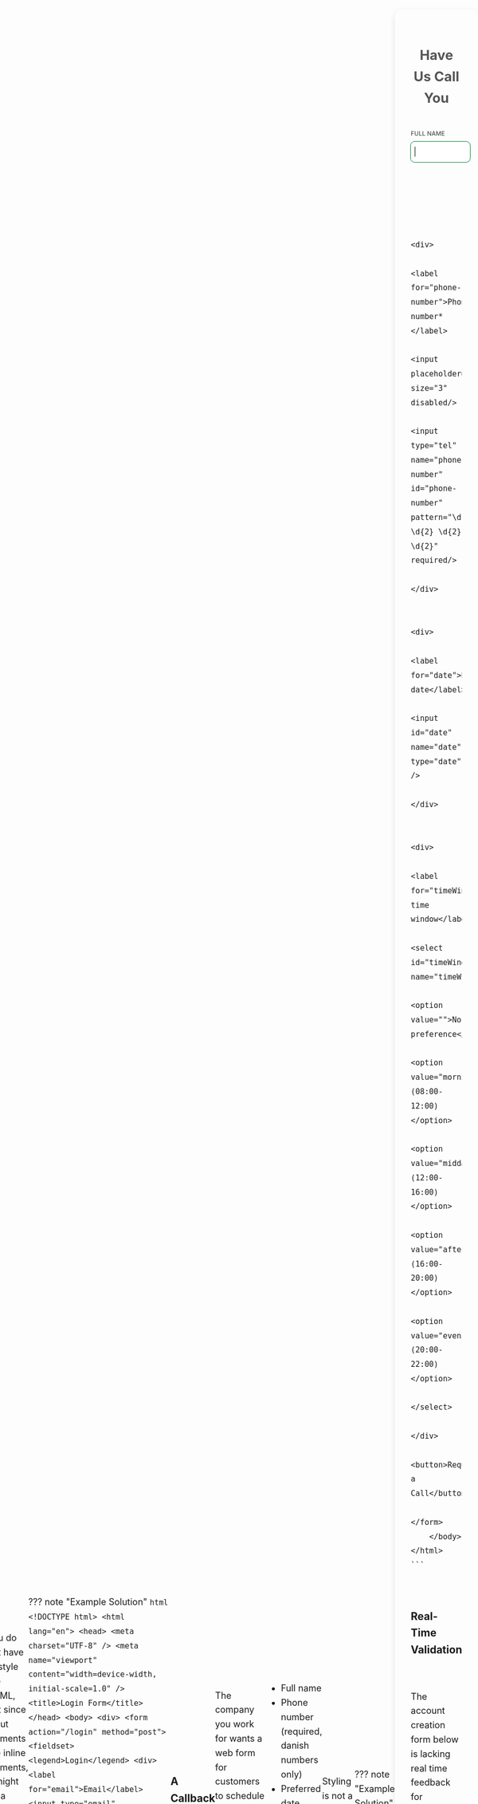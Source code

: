 ```yaml
---
comments: true
---
```


# Forms

So far, we have only created web pages, that the user can look at. In this session, we'll explore how to create more interactive pages, using HTML forms, that allow the user to provide input. We will explore how that input can be sent to a web server and how to make forms user friendly.

## Preparation :books:

### HTML Form Basics

In the video below you will get an introduction to HTML forms. You’ll learn to create forms with different input types, understand how they send data to a server and how to validate the forms client-side using e.g regular expressions.

<iframe class="video" src="https://drive.google.com/file/d/1h0eAhQGs--q3hvPPCmGE_IYpDhRsd43b/preview" allow="autoplay" allowfullscreen></iframe>

If you want to take a deep dive into HTML forms, MDN has a [web forms module](https://developer.mozilla.org/en-US/docs/Learn_web_development/Extensions/Forms){:target="\_blank"} that provides a comprehensive coverage of the topic. The "Your first form" section covers the basics.

If you want to learn more about regular expressions, you can read this [article from MDN on regular expressions](https://developer.mozilla.org/en-US/docs/Web/JavaScript/Guide/Regular_expressions){:target="\_blank"}. They also have a good [regex cheet sheet](https://developer.mozilla.org/en-US/docs/Web/JavaScript/Guide/Regular_expressions/Cheatsheet){:target="\_blank"}.

### Styling Forms

User feedback in forms can be greatly improved by styling input fields with CSS pseudo-classes such as `:valid` and `:invalid`. These allow the browser's built-in form validation to be visually communicated to the user without using JavaScript. For example, an input field outline can turn green when the entered data meets the requirements, and red when it does not, helping users immediately recognize and correct mistakes. This kind of instant visual feedback enhances usability, reduces errors, and makes forms feel more interactive and user-friendly. Watch this [short video on styling valid and invalid forms](https://www.youtube.com/watch?v=awNYtIAu6pI){:target="\_blank"} by Kevin Powell, to get some tips on how to do this. His [video on form styling essentials](https://www.youtube.com/watch?v=nuDpLN2dazU){:target="\_blank"} is also worth watching, if you want extra tips on styling and creating form layouts.

## Exercises :writing_hand_tone2:

### Your Own Search Engine!

Use an HTML form to create your own web search, that initiates an HTTP GET request to a real search engine of your choice (Google, Bing, DuckDuckGo, Yahoo...). The form should have a input field with placeholder text and a search button for submitting the form. Make sure that the input field is automatically focused and that it is requied to fill in.

??? note "Example Solution"
    ```html
    <!DOCTYPE html>
    <html lang="en">
    <head>
        <meta charset="UTF-8">
            <title>Googol</title>
        </head>
        <body>
            <h1>Googol</h1>
            <form action="https://www.google.com/search">
                <input name="q" placeholder="Enter search terms" required autofocus />
                <button>Search</button>
            </form>
        </body>
    </html>
    ```

### A Login Screen

Create a form for logging in to a user account. The form should:

- Contain an email input and a password input.
- Include a “Remember me” checkbox (it should not persist the form data).
- Have a button for submitting the form data.
- Provide a `<label>` for each input.
- Group inputs inside a `<fieldset>` with a `<legend>`.
- Use the proper HTTP method.

You do not have to style the HTML, but since input elements are inline elements, it might be a good idea to organize them with `<div>` or use `<br>`, so that they stack vertically.

??? note "Example Solution"
    ```html
    <!DOCTYPE html>
    <html lang="en">
        <head>
            <meta charset="UTF-8" />
            <meta name="viewport" content="width=device-width, initial-scale=1.0" />
            <title>Login Form</title>
        </head>
        <body>
            <div>
                <form action="/login" method="post">
                    <fieldset>
                        <legend>Login</legend>
                        <div>
                            <label for="email">Email</label>
                            <input type="email" placeholder="Enter email" required autofocus id="email">
                        <div>
                            <label for="password">Password</label>
                            <input type="password" placeholder="Enter password" required id="password">
                        </div>
                        <div>
                            <input type="checkbox" id="remember-me">
                            <label for="remember-me">Remember me</label>
                        </div>
                        <button>Log in</button>
                    </fieldset>
                </form>
            </div>
        </body>
    </html>
    ```

### A Callback Form

The company you work for wants a web form for customers to schedule a call with them. The form should collect the following information:

- Full name
- Phone number (required, danish numbers only)
- Preferred date
- Preferred time window (morning, midday, noon or evening)

Styling is not a priority.

??? note "Example Solution"
    ```html
    <!DOCTYPE html>
    <html lang="en">
        <head>
            <meta charset="UTF-8" />
            <title>Have Us Call You</title>
        </head>
        <body>
            <form action="/schedule-call" method="post">
                <h2>Have Us Call You</h2>
                <div>
                    <label for="name">Full name</label>
                    <input id="name" name="name" autofocus />
                </div>

                <div>
                    <label for="phone-number">Phone number*</label>
                    <input placeholder="+45" size="3" disabled/>
                    <input type="tel" name="phone-number" id="phone-number" pattern="\d{8}|\d{2} \d{2} \d{2} \d{2}" required/>
                </div>

                <div>
                    <label for="date">Preferred date</label>
                    <input id="date" name="date" type="date" />
                </div>

                <div>
                    <label for="timeWindow">Preferred time window</label>
                    <select id="timeWindow" name="timeWindow">
                        <option value="">No preference</option>
                        <option value="morning">Morning (08:00-12:00)</option>
                        <option value="midday">Midday (12:00-16:00)</option>
                        <option value="afternoon">Afternoon (16:00-20:00)</option>
                        <option value="evening">Evening (20:00-22:00)</option>
                    </select>
                </div>
                <button>Request a Call</button>
            </form>
        </body>
    </html>
    ```

### Real-Time Validation

The account creation form below is lacking real time feedback for validating the users input. It only validates the input when the user clicks the "Create Account" button. Style the input (using the css color variables) so that the user immediatly can see if the input is valid or invalid.

```html
    <!DOCTYPE html>
    <html lang="en">
        <head>
            <meta charset="UTF-8" />
            <meta name="viewport" content="width=device-width, initial-scale=1.0" />
            <title>Create Account</title>
            <style>
                :root {
                    --primary: hsl(211, 100%, 50%);
                    --valid: hsl(143, 100%, 26%);
                    --invalid: hsl(348, 55%, 49%);
                }

                * {
                    box-sizing: border-box;
                }

                input, button {
                    font: inherit;
                }

                body {
                    display: flex;
                    justify-content: center;
                    align-items: center;
                    min-height: 100vh;
                    margin: 0px;
                    background: #f0f2f5;
                    font-family: "Segoe UI", Tahoma, Geneva, Verdana, sans-serif;
                }

                form {
                    background: #fff;
                    padding: 40px;
                    border-radius: 18px;
                    box-shadow: 0 8px 20px rgba(0, 0, 0, 0.1);
                }

                h2 {
                    text-align: center;
                    margin-bottom: 40px;
                    color: #555;
                }

                label {
                    display: block;
                    margin-bottom: 6px;
                    color: #555;
                    font-weight: 500;
                }

                input {
                    width: 100%;
                    padding: 12px 15px;
                    margin-bottom: 20px;
                    border: 0px solid;
                    border-radius: 8px;
                    font-size: 16px;
                    outline: 3px solid rgba(0, 123, 255, 0.2);
                }

                button {
                    width: 100%;
                    padding: 12px;
                    background-color: var(--primary);
                    color: white;
                    border: none;
                    border-radius: 8px;
                    font-size: 16px;
                    font-weight: 600;
                    cursor: pointer;
                }
            </style>
        </head>
        <body>
            <form action="/submit" method="post">
                <h2>Create an Account</h2>

                <label for="name">Full Name</label>
                <input type="text" id="name" name="name" placeholder="John Doe" required minlength="2" maxlength="50" autofocus />

                <label for="email">Email</label>
                <input type="email" id="email" name="email" placeholder="example@mail.com" required />

                <label for="password">Password</label>
                <input type="password" id="password" name="password" placeholder="Enter password" required minlength="6" />

                <button>Create Account</button>
            </form>
        </body>
    </html>
```

??? note "Example Solution"
    ```html
    <!DOCTYPE html>
    <html lang="en">
        <head>
            <meta charset="UTF-8" />
            <meta name="viewport" content="width=device-width, initial-scale=1.0" />
            <title>Create Account</title>
            <style>
                :root {
                    --primary: hsl(211, 100%, 50%);
                    --valid: hsl(143, 100%, 26%);
                    --invalid: hsl(348, 55%, 49%);
                }

                * {
                    box-sizing: border-box;
                }

                input,
                button {
                    font: inherit;
                }

                body {
                    display: flex;
                    justify-content: center;
                    align-items: center;
                    min-height: 100vh;
                    margin: 0px;
                    background: #f0f2f5;
                    font-family: "Segoe UI", Tahoma, Geneva, Verdana, sans-serif;
                }

                form {
                    background: #fff;
                    padding: 40px;
                    border-radius: 18px;
                    box-shadow: 0 8px 20px rgba(0, 0, 0, 0.1);
                }

                h2 {
                    text-align: center;
                    margin-bottom: 40px;
                    color: #555;
                }

                label {
                    display: block;
                    margin-bottom: 6px;
                    color: #555;
                    font-weight: 500;
                }

                input {
                    width: 100%;
                    padding: 12px 15px;
                    margin-bottom: 20px;
                    border: 0px solid;
                    border-radius: 8px;
                    font-size: 16px;
                    outline: 3px solid rgba(0, 123, 255, 0.2);
                }

                button {
                    width: 100%;
                    padding: 12px;
                    background-color: var(--primary);
                    color: white;
                    border: none;
                    border-radius: 8px;
                    font-size: 16px;
                    font-weight: 600;
                    cursor: pointer;
                }

                input:not(:placeholder-shown):invalid {
                    outline-color: var(--invalid);
                }

                input:not(:placeholder-shown):valid {
                    outline-color: var(--valid);
                }

                input:focus:invalid {
                    outline-color: var(--primary);
                }
            </style>
        </head>
        <body>
            <form action="/submit" method="post">
                <h2>Create an Account</h2>

                <label for="name">Full Name</label>
                <input type="text" id="name" name="name" placeholder="John Doe" required minlength="2" maxlength="50" autofocus />

                <label for="email">Email</label>
                <input type="email" id="email" name="email" placeholder="example@mail.com" required />

                <label for="password">Password</label>
                <input type="password" id="password" name="password" placeholder="Enter password" required minlength="6" />

                <button>Create Account</button>
            </form>
        </body>
    </html>
    ```

### A Payment Form

Create a payment form for credit cards. It should contain at least the cardholders name, the card number, expiry date and security code. It should utilize proper validation with immediate feedback, and a custom layout that arranges the input in a user friendly manner. For inspiration, see the image below.

<img style="display: block; margin: auto; border-radius: 0.5rem;" src="https://github.com/KasperKnop/WEB1/blob/main/resources/payment-details.png?raw=true">

??? note "Example Solution"
    ```html
    <!DOCTYPE html>
    <html lang="en">
        <head>
            <meta charset="UTF-8" />
            <title>Payment Form</title>
            <style>
                :root {
                    --primary: #007bff;
                    --secondary: #0056b3;
                    --valid: #4caf50;
                    --invalid: #f44336;
                    --border: #ccc;
                    --bg: #eeeded;
                    --card-bg: #f9f9f9;
                    --text: hsl(0, 0%, 24%);
                }

                * {
                    box-sizing: border-box;
                    margin: 0;
                }

                body {
                    font-family: "Segoe UI", Tahoma, Geneva, Verdana, sans-serif;
                    font-size: 1.125rem;
                    line-height: 1.6;
                    color: var(--text);
                    background: var(--bg);
                    padding-block-start: 10vb;
                }

                input,
                button,
                select {
                    border: 1px solid var(--border);
                    border-radius: 8px;
                    padding: 0.5rem;
                    outline: 1px solid transparent;
                }

                #card-details {
                    display: grid;
                    grid-column-gap: 0.8rem;
                    grid-auto-flow: column;
                    grid-template-columns: max-content 1fr;
                    grid-template-rows: max-content max-content;
                }

                h2 {
                    text-align: center;
                    margin-bottom: 1rem;
                }

                button {
                    background: var(--primary);
                    color: var(--bg);
                    cursor: pointer;
                }

                button:hover {
                    background: var(--secondary);
                }

                label {
                    text-transform: uppercase;
                    font-size: 0.75rem;
                }

                form {
                    display: grid;
                    padding: 2rem;
                    border-radius: 12px;
                    box-shadow: 0 4px 12px rgba(0, 0, 0, 0.1);
                    max-width: 350px;
                    gap: 1.5rem;
                    margin: auto;
                    background: var(--card-bg);
                }

                .form-group {
                    display: grid;
                }

                #cvv {
                    max-width: 6ch;
                }

                input:not(:placeholder-shown):invalid {
                    outline-color: var(--invalid);
                }

                input:not(:placeholder-shown):valid,
                select:not(:placeholder-shown):valid {
                    outline-color: var(--valid);
                }

                input:focus:invalid {
                    outline-color: var(--primary);
                }

                select:focus {
                    outline-color: var(--primary);
                }
            </style>
        </head>
        <body>
            <form action="/payment" method="post">
                <h2>Payment Details</h2>

                <div class="form-group">
                    <label for="name">Cardholder Name</label>
                    <input type="text" id="name" name="name" required placeholder="John Doe" minlength="2" maxlength="50" autofocus />
                </div>

                <div class="form-group">
                    <label for="card">Card Number</label>
                    <input type="text" id="card" name="card" pattern="\d{16}|\d{4} \d{4} \d{4} \d{4}" placeholder="1234 5678 9012 3456" required />
                </div>

                <div id="card-details">
                    <label for="expiry-month">Expiry Date</label>
                    <div id="expiry">
                        <select id="expiry-month" name="expiry-month" required>
                            <option value="">--</option>
                            <option value="1">01</option>
                            <option value="2">02</option>
                            <option value="3">03</option>
                            <option value="4">04</option>
                            <option value="5">05</option>
                            <option value="6">06</option>
                            <option value="7">07</option>
                            <option value="8">08</option>
                            <option value="9">09</option>
                            <option value="10">10</option>
                            <option value="11">11</option>
                            <option value="12">12</option>
                        </select>
                        <span>/</span>
                        <select id="expiry-year" name="expiry-year" required>
                            <option value="">----</option>
                            <option value="2025">2025</option>
                            <option value="2026">2026</option>
                            <option value="2027">2027</option>
                            <option value="2028">2028</option>
                            <option value="2029">2029</option>
                            <option value="2030">2030</option>
                            <option value="2031">2031</option>
                            <option value="2032">2032</option>
                            <option value="2033">2033</option>
                            <option value="2034">2034</option>
                            <option value="2035">2035</option>
                            <option value="2036">2036</option>
                            <option value="2037">2037</option>
                            <option value="2038">2038</option>
                            <option value="2039">2039</option>
                            <option value="2040">2040</option>
                            <option value="2041">2041</option>
                            <option value="2042">2042</option>
                            <option value="2043">2043</option>
                            <option value="2044">2044</option>
                            <option value="2045">2045</option>
                            <option value="2046">2046</option>
                            <option value="2047">2047</option>
                            <option value="2048">2048</option>
                            <option value="2049">2049</option>
                            <option value="2050">2050</option>
                        </select>
                    </div>
                    <label for="cvv">CVV</label>
                    <input id="cvv" name="cvv" required pattern="\d{3}" placeholder="123" />
                </div>
                <button>Pay Now</button>
            </form>
        </body>
    </html>
    ```

### Your Own Survey

Use what you have learned to create and style your own survey. You decice what the survey is for, but you must include as many form controls as possible: Range sliders, radio buttons, color pickers, file pickers, date/time pickers, drop-downs, multi-line text fields...

When you are done, publish the survey and share it in the comment section below.

### Nice Work!

Take a few minutes to browse the forms created by your classmates. Leave a comment if something catches your attention :slight_smile:
 